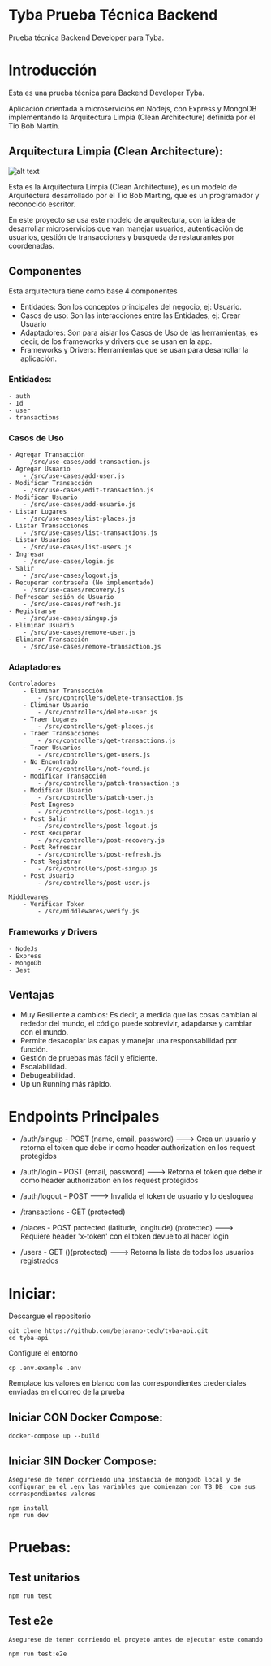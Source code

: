 # Tyba Prueba Técnica Backend

Prueba técnica Backend Developer para Tyba.

# Introducción

Esta es una prueba técnica para Backend Developer Tyba.

Aplicación orientada a microservicios en Nodejs, con Express y MongoDB implementando la Arquitectura Limpia (Clean Architecture) definida por el Tio Bob Martin.

## Arquitectura Limpia (Clean Architecture):

![alt text](https://xurxodev.com/content/images/2016/07/CleanArchitecture-8b00a9d7e2543fa9ca76b81b05066629.jpg)

Esta es la Arquitectura Limpia (Clean Architecture), es un modelo de Arquitectura desarrollado por el Tio Bob Marting, que es un programador y reconocido escritor.

En este proyecto se usa este modelo de arquitectura, con la idea de desarrollar microservicios que van manejar usuarios, autenticación de usuarios, gestión de transacciones y busqueda de restaurantes por coordenadas.

## Componentes

Esta arquitectura tiene como base 4 componentes

- Entidades: Son los conceptos principales del negocio, ej: Usuario.
- Casos de uso: Son las interacciones entre las Entidades, ej: Crear Usuario  
- Adaptadores: Son para aislar los Casos de Uso de las herramientas, es decir, de los frameworks y drivers que se usan en la app.
- Frameworks y Drivers: Herramientas que se usan para desarrollar la aplicación.

### Entidades:
    - auth
    - Id
    - user
    - transactions
### Casos de Uso
    - Agregar Transacción
        - /src/use-cases/add-transaction.js
    - Agregar Usuario
        - /src/use-cases/add-user.js
    - Modificar Transacción
        - /src/use-cases/edit-transaction.js
    - Modificar Usuario
        - /src/use-cases/add-usuario.js
    - Listar Lugares
        - /src/use-cases/list-places.js
    - Listar Transacciones
        - /src/use-cases/list-transactions.js
    - Listar Usuarios
        - /src/use-cases/list-users.js
    - Ingresar
        - /src/use-cases/login.js
    - Salir
        - /src/use-cases/logout.js
    - Recuperar contraseña (No implementado)
        - /src/use-cases/recovery.js
    - Refrescar sesión de Usuario
        - /src/use-cases/refresh.js
    - Registrarse
        - /src/use-cases/singup.js
    - Eliminar Usuario
        - /src/use-cases/remove-user.js
    - Eliminar Transacción
        - /src/use-cases/remove-transaction.js

### Adaptadores
    Controladores
        - Eliminar Transacción
            - /src/controllers/delete-transaction.js
        - Eliminar Usuario
            - /src/controllers/delete-user.js
        - Traer Lugares
            - /src/controllers/get-places.js
        - Traer Transacciones
            - /src/controllers/get-transactions.js
        - Traer Usuarios
            - /src/controllers/get-users.js
        - No Encontrado
            - /src/controllers/not-found.js
        - Modificar Transacción
            - /src/controllers/patch-transaction.js
        - Modificar Usuario
            - /src/controllers/patch-user.js
        - Post Ingreso
            - /src/controllers/post-login.js
        - Post Salir
            - /src/controllers/post-logout.js
        - Post Recuperar
            - /src/controllers/post-recovery.js
        - Post Refrescar
            - /src/controllers/post-refresh.js
        - Post Registrar
            - /src/controllers/post-singup.js
        - Post Usuario
            - /src/controllers/post-user.js

    Middlewares
        - Verificar Token
            - /src/middlewares/verify.js

### Frameworks y Drivers
    - NodeJs
    - Express
    - MongoDb
    - Jest

## Ventajas

- Muy Resiliente a cambios: Es decir, a medida que las cosas cambian al rededor del mundo, el código puede sobrevivir, adapdarse y cambiar con el mundo.
- Permite desacoplar las capas y manejar una responsabilidad por función.
- Gestión de pruebas más fácil y eficiente.
- Escalabilidad.
- Debugeabilidad.
- Up un Running más rápido.

# Endpoints Principales

- /auth/singup - POST (name, email, password) ---> Crea un usuario y retorna el token que debe ir como header authorization en los request protegidos
- /auth/login - POST (email, password) ---> Retorna el token que debe ir como header authorization en los request protegidos
- /auth/logout - POST ---> Invalida el token de usuario y lo desloguea

- /transactions - GET (protected)

- /places - POST protected (latitude, longitude) (protected) ---> Requiere header 'x-token' con el token devuelto al hacer login

- /users - GET ()(protected) ---> Retorna la lista de todos los usuarios registrados

# Iniciar:

Descargue el repositorio

```
git clone https://github.com/bejarano-tech/tyba-api.git
cd tyba-api
```

Configure el entorno

```
cp .env.example .env
```

Remplace los valores en blanco con las correspondientes credenciales enviadas en el correo de la prueba

## Iniciar CON Docker Compose:

```
docker-compose up --build
```

## Iniciar SIN Docker Compose:

`Asegurese de tener corriendo una instancia de mongodb local y de configurar en el .env las variables que comienzan con TB_DB_ con sus correspondientes valores`

```
npm install
npm run dev
```

# Pruebas:

## Test unitarios
```
npm run test
```

## Test e2e

`Asegurese de tener corriendo el proyeto antes de ejecutar este comando`
```
npm run test:e2e
```